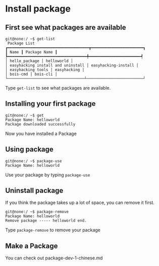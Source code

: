 # Install package
## First see what packages are available
```
git@none:/ ~$ get-list
 Package List
┏━━━━━━━━━━━━━━━━━━━━━━━━━━━━━━━━━━━━┳━━━━━━━━━━━━━━━━━━━━━━━┓
┃ Name ┃ Package Name ┃
┡━━━━━━━━━━━━━━━━━━━━━━━━━━━━━━━━━━━╇━━━━━━━━━━━━━━━━━━━━━━━┩
│ hello_package │ helloworld │
│ easyhacking install and uninstall │ easyhacking-install │
│ easyhacking tools │ easyhacking │
│ bois-cmd │ bois-cli │
└──────────────────────────────────┴─────────────────────────┘
```
Type `get-list` to see what packages are available.
## Installing your first package
```
git@none:/ ~$ get
Package Name: helloworld
Package downloaded successfully
```
Now you have installed a Package
## Using package
```
git@none:/ ~$ package-use
Package Name: helloworld
```
Use your package by typing `package-use`
## Uninstall package
If you think the package takes up a lot of space, you can remove it first.
```
git@none:/ ~$ package-remove
Package Name: helloworld
Remove package ----- helloworld end.
```
Type `package-remove` to remove your package
## Make a Package
You can check out package-dev-1-chinese.md